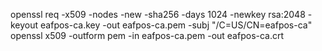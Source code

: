 openssl req -x509 -nodes -new -sha256 -days 1024 -newkey rsa:2048 -keyout eafpos-ca.key -out eafpos-ca.pem -subj "/C=US/CN=eafpos-ca"
openssl x509 -outform pem -in eafpos-ca.pem -out eafpos-ca.crt